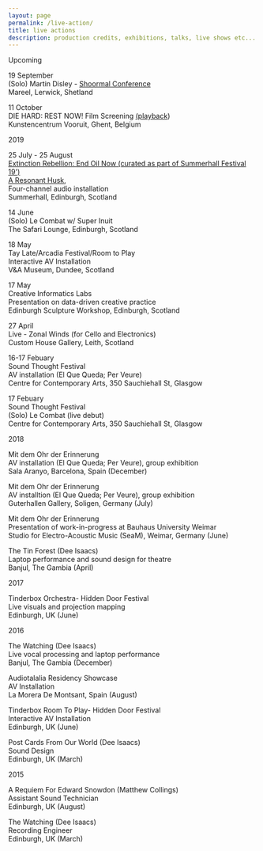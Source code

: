 ```yaml
---
layout: page
permalink: /live-action/
title: live actions
description: production credits, exhibitions, talks, live shows etc...
---
```


Upcoming

19 September<br/>
(Solo) Martin Disley - [Shoormal Conference](https://www.shetlandarts.org/our-work/commissions/shoormal-conference-commissions/martin-disley)<br/>
Mareel, Lerwick, Shetland<br/>

11 October<br/>
DIE HARD: REST NOW! Film Screening [(playback](https://www.martindisley.co.uk/portfolio/2_restnowdiehard/))<br/>
Kunstencentrum Vooruit, Ghent, Belgium<br/>


2019

25 July - 25 August<br/>
[Extinction Rebellion: End Oil Now (curated as part of Summerhall Festival 19')](https://festival19.summerhall.co.uk/exhibition/extinction-rebellion/)<br/>
[A Resonant Husk](https://www.martindisley.co.uk/portfolio/1_aresonanthusk/),<br/>
Four-channel audio installation<br/>
Summerhall, Edinburgh, Scotland<br/>

14 June<br/>
(Solo) Le Combat w/ Super Inuit<br/>
The Safari Lounge, Edinburgh, Scotland<br/>

18 May<br/>
Tay Late/Arcadia Festival/Room to Play<br/>
Interactive AV Installation<br/>
V&A Museum, Dundee, Scotland<br/>

17 May<br/>
Creative Informatics Labs<br/>
Presentation on data-driven creative practice<br/>
Edinburgh Sculpture Workshop, Edinburgh, Scotland<br/>

27 April<br/>
Live - Zonal Winds (for Cello and Electronics)<br/>
Custom House Gallery, Leith, Scotland<br/>

16-17 Febuary<br/>
Sound Thought Festival<br/>
AV installation (El Que Queda; Per Veure)<br/>
Centre for Contemporary Arts, 350 Sauchiehall St, Glasgow

17 Febuary<br/>
Sound Thought Festival<br/>
(Solo) Le Combat (live debut)<br/>
Centre for Contemporary Arts, 350 Sauchiehall St, Glasgow


2018

Mit dem Ohr der Erinnerung<br/>
AV installation (El Que Queda; Per Veure), group exhibition<br/>
Sala Aranyo, Barcelona, Spain (December)

Mit dem Ohr der Erinnerung<br/>
AV installtion (El Que Queda; Per Veure), group exhibition<br/>
Guterhallen Gallery, Soligen, Germany (July)

Mit dem Ohr der Erinnerung<br/>
Presentation of work-in-progress at Bauhaus University Weimar<br/>
Studio for Electro-Acoustic Music (SeaM), Weimar, Germany (June)

The Tin Forest (Dee Isaacs)<br/>
Laptop performance and sound design for theatre<br/>
Banjul, The Gambia (April)

2017

Tinderbox Orchestra- Hidden Door Festival<br/>
Live visuals and projection mapping<br/>
Edinburgh, UK (June)

2016

The Watching (Dee Isaacs)<br/>
Live vocal processing and laptop performance<br/>
Banjul, The Gambia (December) 

Audiotalalia Residency Showcase<br/>
AV Installation<br/>
La Morera De Montsant, Spain (August)

Tinderbox Room To Play- Hidden Door Festival<br/>
Interactive AV Installation<br/>
Edinburgh, UK (June)

Post Cards From Our World (Dee Isaacs)<br/> 
Sound Design<br/> 
Edinburgh, UK (March)

2015

A Requiem For Edward Snowdon (Matthew Collings)<br/>
Assistant Sound Technician<br/> 
Edinburgh, UK (August)

The Watching (Dee Isaacs)<br/>
Recording Engineer<br/>
Edinburgh, UK (March)
